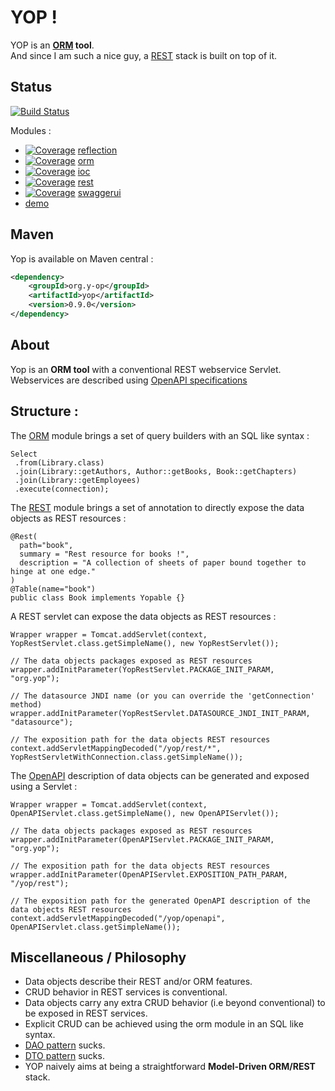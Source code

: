 # YOP !

YOP is an **[ORM](https://en.wikipedia.org/wiki/Object-relational_mapping "Wikipedia → ORM") tool**.  
And since I am such a nice guy, a [REST](https://en.wikipedia.org/wiki/Representational_state_transfer "Wikipedia → REST") stack is built on top of it.

## Status
[![Build Status](http://hdmcl.no-ip.org:8081/job/yop.dev_rest-test-MySQL/badge/icon)](http://jenkins.y-op.org/job/yop.dev_rest-test-MySQL/)  
  
Modules : 
- [![Coverage](http://hdmcl.no-ip.org:8081/job/yop.dev_rest-test-MySQL/ws/reflection/target/jacoco.svg)](http://jenkins.y-op.org/job/yop.dev_rest-test-MySQL/lastBuild/jacoco) 
[reflection](reflection/README.md "The reflection module README")
- [![Coverage](http://hdmcl.no-ip.org:8081/job/yop.dev_rest-test-MySQL/ws/orm/target/jacoco.svg)](http://jenkins.y-op.org/job/yop.dev_rest-test-MySQL/lastBuild/jacoco)
[orm](orm/README.md "The orm module README")
- [![Coverage](http://hdmcl.no-ip.org:8081/job/yop.dev_rest-test-MySQL/ws/ioc/target/jacoco.svg)](http://jenkins.y-op.org/job/yop.dev_rest-test-MySQL/lastBuild/jacoco)
[ioc](ioc/README.md "The ioc module README")
- [![Coverage](http://hdmcl.no-ip.org:8081/job/yop.dev_rest-test-MySQL/ws/rest/target/jacoco.svg)](http://jenkins.y-op.org/job/yop.dev_rest-test-MySQL/lastBuild/jacoco)
[rest](rest/README.md "The rest module README")
- [![Coverage](http://hdmcl.no-ip.org:8081/job/yop.dev_rest-test-MySQL/ws/swaggerui/target/jacoco.svg)](http://jenkins.y-op.org/job/yop.dev_rest-test-MySQL/lastBuild/jacoco)
[swaggerui](swaggerui/README.md "The swaggerui module README")
- [demo](demo/README.md "The demo module README")
  
## Maven
Yop is available on Maven central :  
```xml
<dependency>
    <groupId>org.y-op</groupId>
    <artifactId>yop</artifactId>
    <version>0.9.0</version>
</dependency>
```  
  
## About
Yop is an **ORM tool** with a conventional REST webservice Servlet.
Webservices are described using 
[OpenAPI specifications](https://en.wikipedia.org/wiki/OpenAPI_Specification "Wikipedia → OpenAPI specification")

## Structure :  
The [ORM](orm) module brings a set of query builders with an SQL like syntax : 

```
Select   
 .from(Library.class)    
 .join(Library::getAuthors, Author::getBooks, Book::getChapters)    
 .join(Library::getEmployees)  
 .execute(connection);
  ```
  
The [REST](rest) module brings a set of annotation to directly expose the data objects as REST resources : 
```
@Rest(
  path="book",
  summary = "Rest resource for books !",
  description = "A collection of sheets of paper bound together to hinge at one edge."
)
@Table(name="book")
public class Book implements Yopable {}
``` 

A REST servlet can expose the data objects as REST resources : 
```
Wrapper wrapper = Tomcat.addServlet(context, YopRestServlet.class.getSimpleName(), new YopRestServlet());

// The data objects packages exposed as REST resources
wrapper.addInitParameter(YopRestServlet.PACKAGE_INIT_PARAM, "org.yop");

// The datasource JNDI name (or you can override the 'getConnection' method)
wrapper.addInitParameter(YopRestServlet.DATASOURCE_JNDI_INIT_PARAM, "datasource");

// The exposition path for the data objects REST resources
context.addServletMappingDecoded("/yop/rest/*", YopRestServletWithConnection.class.getSimpleName());
```

The [OpenAPI](https://www.openapis.org/ "Open API initiative") description of data objects can be generated
and exposed using a Servlet : 
```
Wrapper wrapper = Tomcat.addServlet(context, OpenAPIServlet.class.getSimpleName(), new OpenAPIServlet());

// The data objects packages exposed as REST resources
wrapper.addInitParameter(OpenAPIServlet.PACKAGE_INIT_PARAM, "org.yop");

// The exposition path for the data objects REST resources
wrapper.addInitParameter(OpenAPIServlet.EXPOSITION_PATH_PARAM, "/yop/rest");

// The exposition path for the generated OpenAPI description of the data objects REST resources
context.addServletMappingDecoded("/yop/openapi", OpenAPIServlet.class.getSimpleName());
```

## Miscellaneous / Philosophy
- Data objects describe their REST and/or ORM features.  
- CRUD behavior in REST services is conventional.  
- Data objects carry any extra CRUD behavior (i.e beyond conventional) to be exposed in REST services.  
- Explicit CRUD can be achieved using the orm module in an SQL like syntax.  
- [DAO pattern](https://en.wikipedia.org/wiki/Data_access_object "Wikipedia → DAO") sucks.  
- [DTO pattern](https://en.wikipedia.org/wiki/Data_transfer_object "Wikipedia → DTO") sucks.  
- YOP naively aims at being a straightforward **Model-Driven ORM/REST** stack.  